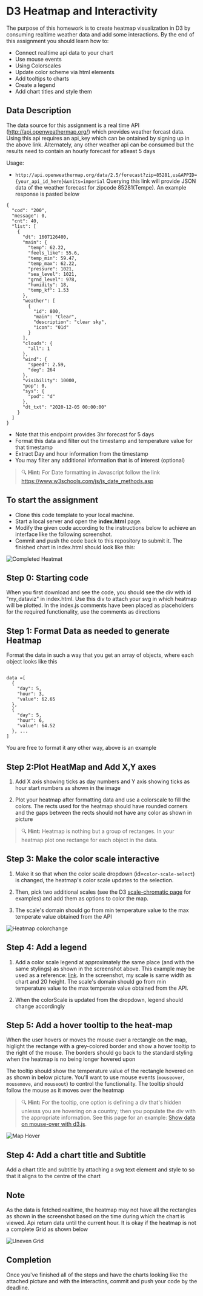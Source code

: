 
# D3 Heatmap and Interactivity

The purpose of this homework is to create heatmap visualization in D3 by consuming realtime weather data and add some interactions. By the end of this assignment you should learn how to:

* Connect realtime api data to your chart
* Use mouse events
* Using Colorscales
* Update color scheme via html elements
* Add tooltips to charts
* Create a legend
* Add chart titles and style them

## Data Description

The data source for this assignment is a real time API (http://api.openweathermap.org/) which provides weather forcast data. Using this api requires an api_key which can be ontained by signing up in the above link. Alternately, any other weather api can be consumed but the results need to contain an hourly forecast for atleast 5 days

Usage:

*  `http://api.openweathermap.org/data/2.5/forecast?zip=85281,us&APPID={your_api_id_here}&units=imperial` Querying this link will provide JSON data of the weather forecast for zipcode 85281(Tempe). An example response is pasted below

```
{
  "cod": "200",
  "message": 0,
  "cnt": 40,
  "list": [
    {
      "dt": 1607126400,
      "main": {
        "temp": 62.22,
        "feels_like": 55.6,
        "temp_min": 59.47,
        "temp_max": 62.22,
        "pressure": 1021,
        "sea_level": 1021,
        "grnd_level": 978,
        "humidity": 18,
        "temp_kf": 1.53
      },
      "weather": [
        {
          "id": 800,
          "main": "Clear",
          "description": "clear sky",
          "icon": "01d"
        }
      ],
      "clouds": {
        "all": 1
      },
      "wind": {
        "speed": 2.59,
        "deg": 264
      },
      "visibility": 10000,
      "pop": 0,
      "sys": {
        "pod": "d"
      },
      "dt_txt": "2020-12-05 00:00:00"
    }
  ]
}
```
* Note that this endpoint provides 3hr forecast for 5 days
* Format this data and filter out the timestamp and temperature value for that timestamp
* Extract Day and hour information from the timestamp
* You may filter any additional information that is of interest (optional)


> 🔍 **Hint:** For Date formatting in Javascript follow the link https://www.w3schools.com/js/js_date_methods.asp

## To start the assignment


* Clone this code template to your local machine.
* Start a local server and open the **index.html** page.
* Modify the given code according to the instructions below to achieve an interface like the following screenshot.
* Commit and push the code back to this repository to submit it. The finished chart in index.html should look like this:

![Completed Heatmat](image.png)


## Step 0: Starting code

When you first download and see the code, you should see the div with id "my_dataviz" in index.html. Use this div to attach your svg in which heatmap will be plotted. In the index.js comments have been placed as placeholders for the required functionality, use the comments as directions

## Step 1: Format Data as needed to generate Heatmap

Format the data in such a way that you get an array of objects, where each object looks like this

```

data =[
  {
    "day": 5,
    "hour": 3,
    "value": 62.65
  },
  {
    "day": 5,
    "hour": 6,
    "value": 64.52
  }, ...
]

```

You are free to format it any other way, above is an example

## Step 2:Plot HeatMap and Add X,Y axes

1. Add X axis showing ticks as day numbers and Y axis showing ticks as hour start numbers as shown in the image

2. Plot your heatmap after formatting data and use a colorscale to fill the colors. The rects used for the heatmap should have rounded corners and the gaps between the rects should not have any color as shown in picture

> 🔍 **Hint:** Heatmap is nothing but a group of rectanges. In your heatmap plot one rectange for each object in the data.


## Step 3: Make the color scale interactive

1. Make it so that when the color scale dropdown (id=`color-scale-select`) is changed, the heatmap's color scale updates to the selection.

2. Then, pick two additional scales (see the D3 [scale-chromatic page](https://github.com/d3/d3-scale-chromatic) for examples) and add them as options to color the map.

3.  The scale's domain should go from min temperature value to the max temperate value obtained from the API

![Heatmap colorchange](redcolorheatmap.png)
 

## Step 4: Add a legend

1. Add a color scale legend at approximately the same place (and with the same stylings) as shown in the screenshot above. This example may be used as a reference: [link](https://observablehq.com/@tmcw/d3-scalesequential-continuous-color-legend-example). In the screenshot, my scale is same width as chart and 20 height. The scale's domain should go from min temperature value to the max temperate value obtained from the API.

2. When the colorScale is updated from the dropdown, legend should change accordingly

## Step 5: Add a hover tooltip to the heat-map

When the user hovers or moves the mouse over a rectangle on the map, higlight the rectange with a grey-colored border and show a hover tooltip to the right of the mouse. The borders should go back to the standard styling when the heatmap is no being longer hovered upon

The tooltip should show the temperature value of the rectangle hovered on as shown in below picture. You'll want to use mouse events (`mouseover`, `mousemove`, and `mouseout`) to control the functionality. The tooltip should follow the mouse as it moves over the heatmap

> 🔍 **Hint:** For the tooltip, one option is defining a div that's hidden unlesss you are hovering on a country; then you populate the div with the appropriate information. See this page for an example: [Show data on mouse-over with d3.js](https://medium.com/@kj_schmidt/show-data-on-mouse-over-with-d3-js-3bf598ff8fc2).

![Map Hover](hovertooltip.png)

## Step 4: Add a chart title and Subtitle

Add a chart title and subtitle by attaching a svg text element and style to so that it aligns to the centre of the chart

## Note

As the data is fetched realtime, the heatmap may not have all the rectangles as shown in the screenshot based on the time during which the chart is viewed. Api return data until the current hour. It is okay if the heatmap is not a complete Grid as shown below

![Uneven Grid](NonCompleteGrid.png)

## Completion
Once you've finished all of the steps and have the charts looking like the attached picture and with the interactins, commit and push your code by the deadline.